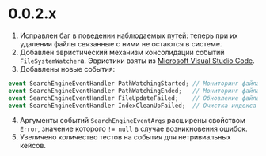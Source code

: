 # 0.0.2.x
1. Исправлен баг в поведении наблюдаемых путей: теперь при их удалении файлы связанные с ними не остаются в системе.
2. Добавлен эвристический механизм консолидации событий `FileSystemWatcher`а. Эвристики взяты из [Microsoft Visual Studio Code](https://github.com/Microsoft/vscode-filewatcher-windows/blob/master/FileWatcher/EventProcessor.cs).
3. Добавлены новые события:
``` C#
event SearchEngineEventHandler PathWatchingStarted; // Мониторинг файла/папки начат
event SearchEngineEventHandler PathWatchingEnded;   // Мониторинг файла/папки закончен
event SearchEngineEventHandler FileUpdateFailed;    // Обновление файла закончилось не удалось
event SearchEngineEventHandler IndexCleanUpFailed;  // Очистка индекса закончилась не удалось
```
4. Аргументы событий `SearchEngineEventArgs` расширены свойством `Error`, значение которого `!= null` в случае возникновения ошибок.
5. Увеличено количество тестов на события для нетривиальных кейсов.
